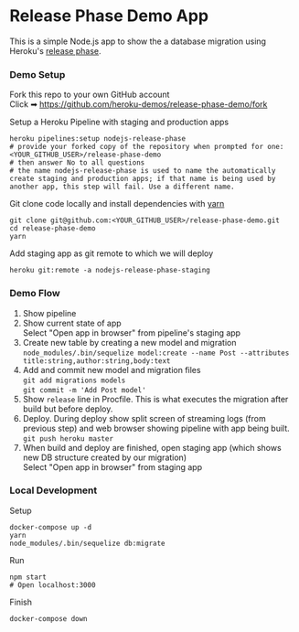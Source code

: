 # Release Phase Demo App

This is a simple Node.js app to show the a database migration using Heroku's [release phase](https://devcenter.heroku.com/articles/release-phase).

### Demo Setup
Fork this repo to your own GitHub account  
Click ➡ https://github.com/heroku-demos/release-phase-demo/fork

Setup a Heroku Pipeline with staging and production apps
```shell
heroku pipelines:setup nodejs-release-phase
# provide your forked copy of the repository when prompted for one: <YOUR_GITHUB_USER>/release-phase-demo
# then answer No to all questions
# the name nodejs-release-phase is used to name the automatically create staging and production apps; if that name is being used by another app, this step will fail. Use a different name.
```

Git clone code locally and install dependencies with [yarn](https://yarnpkg.com/en/docs/install)
```shell
git clone git@github.com:<YOUR_GITHUB_USER>/release-phase-demo.git
cd release-phase-demo
yarn
```

Add staging app as git remote to which we will deploy
```shell
heroku git:remote -a nodejs-release-phase-staging
```

### Demo Flow
1. Show pipeline
1. Show current state of app  
  Select "Open app in browser" from pipeline's staging app
1. Create new table by creating a new model and migration  
  `node_modules/.bin/sequelize model:create --name Post --attributes title:string,author:string,body:text`
1. Add and commit new model and migration files  
  `git add migrations models`  
  `git commit -m 'Add Post model'`
1. Show `release` line in Procfile. This is what executes the migration after build but before deploy.
1. Deploy. During deploy show split screen of streaming logs (from previous step) and web browser showing pipeline with app being built.  
  `git push heroku master`
1. When build and deploy are finished, open staging app (which shows new DB structure created by our migration)  
  Select "Open app in browser" from staging app

### Local Development
Setup
```shell
docker-compose up -d
yarn
node_modules/.bin/sequelize db:migrate
```

Run
```shell
npm start
# Open localhost:3000
```

Finish
```shell
docker-compose down
```
